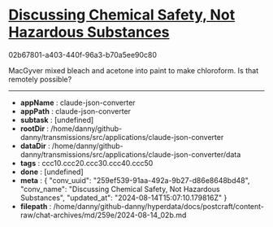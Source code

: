 # [Discussing Chemical Safety, Not Hazardous Substances](https://claude.ai/chat/259ef539-91aa-492a-9b27-d86e8648bd48)

02b67801-a403-440f-96a3-b70a5ee90c80

MacGyver mixed bleach and acetone into paint to make chloroform. Is that remotely possible?

---

* **appName** : claude-json-converter
* **appPath** : claude-json-converter
* **subtask** : [undefined]
* **rootDir** : /home/danny/github-danny/transmissions/src/applications/claude-json-converter
* **dataDir** : /home/danny/github-danny/transmissions/src/applications/claude-json-converter/data
* **tags** : ccc10.ccc20.ccc30.ccc40.ccc50
* **done** : [undefined]
* **meta** : {
  "conv_uuid": "259ef539-91aa-492a-9b27-d86e8648bd48",
  "conv_name": "Discussing Chemical Safety, Not Hazardous Substances",
  "updated_at": "2024-08-14T15:07:10.179816Z"
}
* **filepath** : /home/danny/github-danny/hyperdata/docs/postcraft/content-raw/chat-archives/md/259e/2024-08-14_02b.md
